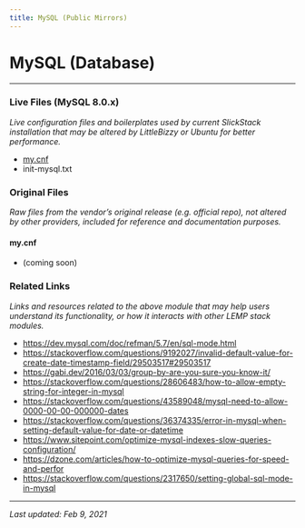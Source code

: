 ```yaml
---
title: MySQL (Public Mirrors)
---
```


# MySQL (Database)

----

### Live Files (MySQL 8.0.x)

*Live configuration files and boilerplates used by current SlickStack installation that may be altered by LittleBizzy or Ubuntu for better performance.*

* [my.cnf](my-cnf.txt)
* init-mysql.txt

### Original Files

*Raw files from the vendor’s original release (e.g. official repo), not altered by other providers, included for reference and documentation purposes.*

#### my.cnf

* (coming soon)

### Related Links

*Links and resources related to the above module that may help users understand its functionality, or how it interacts with other LEMP stack modules.*

* https://dev.mysql.com/doc/refman/5.7/en/sql-mode.html
* https://stackoverflow.com/questions/9192027/invalid-default-value-for-create-date-timestamp-field/29503517#29503517
* https://gabi.dev/2016/03/03/group-by-are-you-sure-you-know-it/
* https://stackoverflow.com/questions/28606483/how-to-allow-empty-string-for-integer-in-mysql
* https://stackoverflow.com/questions/43589048/mysql-need-to-allow-0000-00-00-000000-dates
* https://stackoverflow.com/questions/36374335/error-in-mysql-when-setting-default-value-for-date-or-datetime
* https://www.sitepoint.com/optimize-mysql-indexes-slow-queries-configuration/
* https://dzone.com/articles/how-to-optimize-mysql-queries-for-speed-and-perfor
* https://stackoverflow.com/questions/2317650/setting-global-sql-mode-in-mysql

----

*Last updated: Feb 9, 2021*
